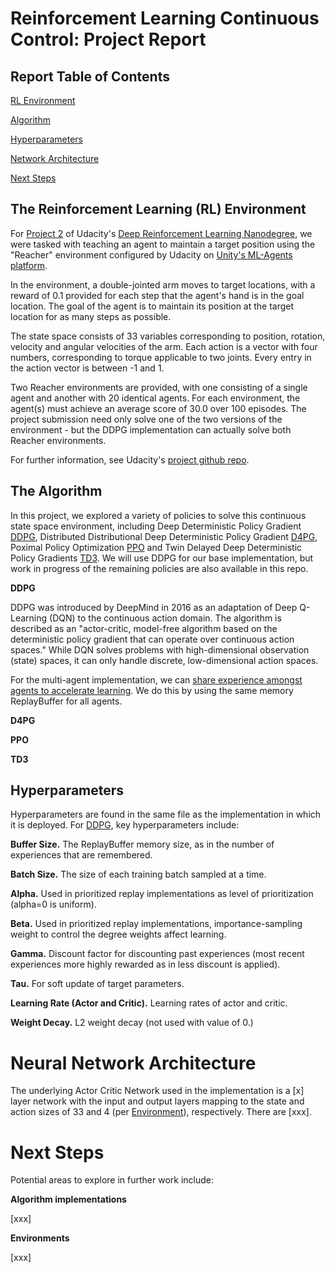 <a name="report"></a>
# Reinforcement Learning Continuous Control: Project Report

## Report Table of Contents

[RL Environment](#environment)

[Algorithm](#algorithm)

[Hyperparameters](#hyperparameters)

[Network Architecture](#network)

[Next Steps](#nextsteps)

<a name="environment"></a>
## The Reinforcement Learning (RL) Environment

For [Project 2](https://github.com/udacity/deep-reinforcement-learning/tree/master/p2_continuous-control) of Udacity's [Deep Reinforcement Learning Nanodegree](https://github.com/udacity/deep-reinforcement-learning), we were tasked with teaching an agent to maintain a target position using the "Reacher" environment configured by Udacity on [Unity's ML-Agents platform](https://github.com/Unity-Technologies/ml-agents).  

In the environment, a double-jointed arm moves to target locations, with a reward of 0.1 provided for each step that the agent's hand is in the goal location.  The goal of the agent is to maintain its position at the target location for as many steps as possible.  

The state space consists of 33 variables corresponding to position, rotation, velocity and angular velocities of the arm.  Each action is a vector with four numbers, corresponding to torque applicable to two joints.  Every entry in the action vector is between -1 and 1.  

Two Reacher environments are provided, with one consisting of a single agent and another with 20 identical agents.  For each environment, the agent(s) must achieve an average score of 30.0 over 100 episodes.  The project submission need only solve one of the two versions of the environment - but the DDPG implementation can actually solve both Reacher environments.  

For further information, see Udacity's [project github repo](https://github.com/udacity/deep-reinforcement-learning/tree/master/p2_continuous-control).

<a name="algorithm"></a>
## The Algorithm

In this project, we explored a variety of policies to solve this continuous state space environment, including Deep Deterministic Policy Gradient [DDPG](https://arxiv.org/abs/1509.02971), Distributed Distributional Deep Deterministic Policy Gradient [D4PG](https://arxiv.org/pdf/1804.08617.pdf), Poximal Policy Optimization [PPO](https://arxiv.org/pdf/1707.06347.pdf) and Twin Delayed Deep Deterministic Policy Gradients [TD3](https://arxiv.org/abs/1802.09477). We will use DDPG for our base implementation, but work in progress of the remaining policies are also available in this repo.  

**DDPG**

DDPG was introduced by DeepMind in 2016 as an adaptation of Deep Q-Learning (DQN) to the continuous action domain.  The algorithm is described as an "actor-critic, model-free algorithm based on the deterministic policy gradient that can operate over continuous action spaces."  While DQN solves problems with high-dimensional observation (state) spaces, it can only handle discrete, low-dimensional action spaces.  

For the multi-agent implementation, we can [share experience amongst agents to accelerate learning](https://ai.googleblog.com/2016/10/how-robots-can-acquire-new-skills-from.html).  We do this by using the same memory ReplayBuffer for all agents.

**D4PG**


**PPO**


**TD3**

<a name="hyperparameters"></a>
## Hyperparameters

Hyperparameters are found in the same file as the implementation in which it is deployed.  For [DDPG](https://github.com/cipher813/rl_continuous_control/blob/master/scripts/agents/DDPG.py), key hyperparameters include:

**Buffer Size.**  The ReplayBuffer memory size, as in the number of experiences that are remembered.   

**Batch Size.**  The size of each training batch sampled at a time.    

**Alpha.**  Used in prioritized replay implementations as level of prioritization (alpha=0 is uniform).  

**Beta.**  Used in prioritized replay implementations, importance-sampling weight to control the degree weights affect learning.   

**Gamma.**  Discount factor for discounting past experiences (most recent experiences more highly rewarded as in less discount is applied).  

**Tau.**  For soft update of target parameters.  

**Learning Rate (Actor and Critic).**  Learning rates of actor and critic.  

**Weight Decay.**  L2 weight decay (not used with value of 0.)

<a name="network"></a>
# Neural Network Architecture

The underlying Actor Critic Network used in the implementation is a [x] layer network with the input and output layers mapping to the state and action sizes of 33 and 4 (per [Environment](#environment)), respectively.  There are [xxx].  

<a name="nextsteps"></a>
# Next Steps

Potential areas to explore in further work include:

**Algorithm implementations**

[xxx]


**Environments**

[xxx]
